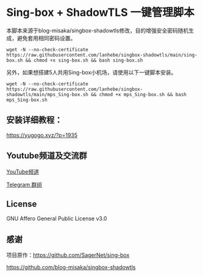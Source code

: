 # Sing-box + ShadowTLS 一键管理脚本
本脚本来源于blog-misaka/singbox-shadowtls修改，目的增强安全密码随机生成，避免套用相同密码设置。
```shell
wget -N --no-check-certificate https://raw.githubusercontent.com/lanhebe/singbox-shadowtls/main/sing-box.sh && chmod +x sing-box.sh && bash sing-box.sh
```
另外，如果想搭建5人共用Sing-box小机场，请使用以下一键脚本安装。
```shell
wget -N --no-check-certificate https://raw.githubusercontent.com/lanhebe/singbox-shadowtls/main/mps_Sing-box.sh && chmod +x mps_Sing-box.sh && bash mps_Sing-box.sh
```
## 安装详细教程：

https://yugogo.xyz/?p=1935

## Youtube频道及交流群

[YouTube频道](https://www.youtube.com/channel/UCS0UYwNnawQHXrYeTNMgeOw)

[Telegram 群组](https://#)

## License

GNU Affero General Public License v3.0

## 感谢

项目原作：https://github.com/SagerNet/sing-box

https://github.com/blog-misaka/singbox-shadowtls

